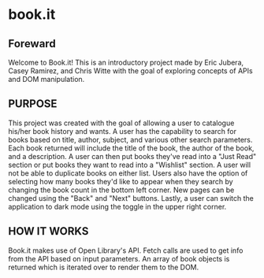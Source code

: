 # book.it

## Foreward
Welcome to Book.it! This is an introductory project made by Eric Jubera, Casey Ramirez, and Chris Witte with the goal of exploring concepts of APIs and DOM manipulation. 

## PURPOSE
This project was created with the goal of allowing a user to catalogue his/her book history and wants. A user has the capability to search for books based on title, author, subject, and various other search parameters. Each book returned will include the title of the book, the author of the book, and a description. A user can then put books they've read into a "Just Read" section or put books they want to read into a "Wishlist" section. A user will not be able to duplicate books on either list. Users also have the option of selecting how many books they'd like to appear when they search by changing the book count in the bottom left corner. New pages can be changed using the "Back" and "Next" buttons. Lastly, a user can switch the application to dark mode using the toggle in the upper right corner.

## HOW IT WORKS
Book.it makes use of Open Library's API. Fetch calls are used to get info from the API based on input parameters. An array of book objects is returned which is iterated over to render them to the DOM.